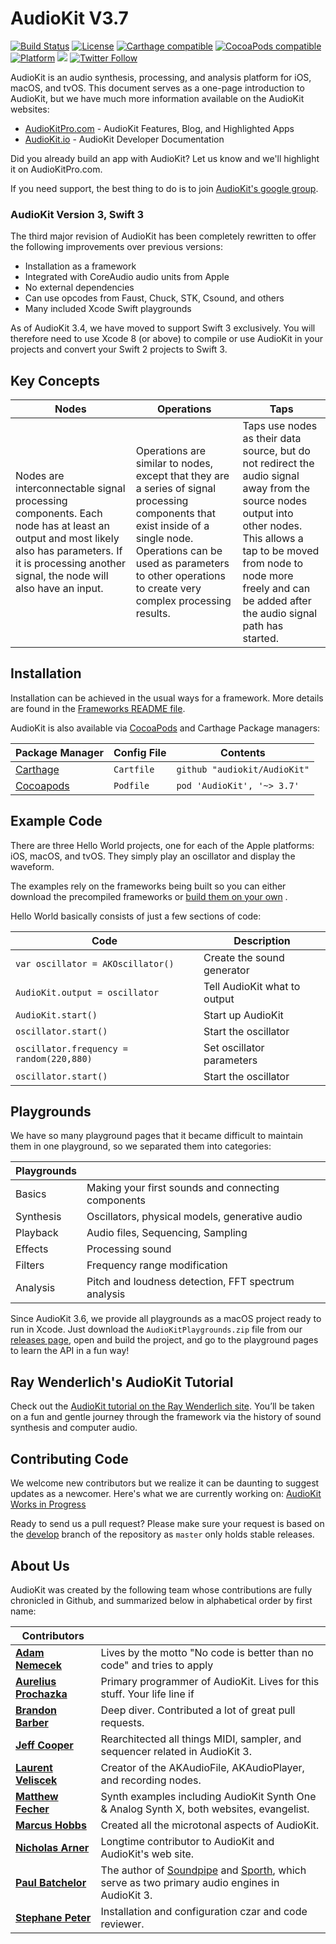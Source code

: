 AudioKit V3.7
===

[![Build Status](https://travis-ci.org/AudioKit/AudioKit.svg)](https://travis-ci.org/AudioKit/AudioKit)
[![License](https://img.shields.io/cocoapods/l/AudioKit.svg?style=flat)](https://github.com/AudioKit/AudioKit/blob/master/LICENSE)
[![Carthage compatible](https://img.shields.io/badge/Carthage-compatible-4BC51D.svg?style=flat)](https://github.com/Carthage/Carthage)
[![CocoaPods compatible](https://img.shields.io/cocoapods/v/AudioKit.svg?style=flat)](https://cocoapods.org/pods/AudioKit)
[![Platform](https://img.shields.io/cocoapods/p/AudioKit.svg?style=flat)](http://cocoadocs.org/docsets/AudioKit)
<img src="https://img.shields.io/badge/%20in-swift%203.0-orange.svg">
[![Twitter Follow](https://img.shields.io/twitter/follow/AudioKitMan.svg?style=social)](http://twitter.com/AudioKitMan)

AudioKit is an audio synthesis, processing, and analysis platform for iOS, macOS, and tvOS. This document serves as a one-page introduction to AudioKit, but we have much more information available on the AudioKit websites:

* [AudioKitPro.com](http://audiokitpro.com/) - AudioKit Features, Blog, and Highlighted Apps
* [AudioKit.io](http://audiokit.io/) - AudioKit Developer Documentation

Did you already build an app with AudioKit?  Let us know and we'll highlight it on AudioKitPro.com.

If you need support, the best thing to do is to join [AudioKit's google group](https://groups.google.com/forum/#!forum/audiokit).

### AudioKit Version 3, Swift 3
The third major revision of AudioKit has been completely rewritten to offer the following improvements over previous versions:

* Installation as a framework
* Integrated with CoreAudio audio units from Apple
* No external dependencies
* Can use opcodes from Faust, Chuck, STK, Csound, and others
* Many included Xcode Swift playgrounds

As of AudioKit 3.4, we have moved to support Swift 3 exclusively. You will therefore need to use Xcode 8 (or above) to compile or use AudioKit in your projects and convert your Swift 2 projects to Swift 3.

## Key Concepts

| Nodes | Operations | Taps |
|-------|------------|------|
| Nodes are interconnectable signal processing components.  Each node has at least an output and most likely also has parameters.  If it is processing another signal, the node will also have an input. | Operations are similar to nodes, except that they are a series of signal processing components that exist inside of a single node.  Operations can be used as parameters to other operations to create very complex processing results. | Taps use nodes as their data source, but do not redirect the audio signal away from the source nodes output into other nodes.   This allows a tap to be moved from node to node more freely and can be added after the audio signal path has started.

## Installation

Installation can be achieved in the usual ways for a framework. More details are found in the [Frameworks README file](https://github.com/audiokit/AudioKit/blob/master/Frameworks/README.md).

AudioKit is also available via [CocoaPods](https://cocoapods.org/pods/AudioKit) and Carthage Package managers:

| Package Manager | Config File | Contents |
|-----------------|-------------|----------|
| [Carthage](https://github.com/Carthage/Carthage) | `Cartfile` | `github "audiokit/AudioKit"` |
| [Cocoapods](https://cocoapods.org/)              | `Podfile`  | `pod 'AudioKit', '~> 3.7'`   |

## Example Code
There are three Hello World projects, one for each of the Apple platforms: iOS, macOS, and tvOS. They simply play an oscillator and display the waveform.

The examples rely on the frameworks being built so you can either download the precompiled frameworks or [build them on your own](https://github.com/audiokit/AudioKit/blob/master/Frameworks/README.md)    .

Hello World basically consists of just a few sections of code:

| Code                                     | Description                  |
|------------------------------------------|------------------------------|
| `var oscillator = AKOscillator()`        | Create the sound generator   |
| `AudioKit.output = oscillator`           | Tell AudioKit what to output |
| `AudioKit.start()`                       | Start up AudioKit            |
| `oscillator.start()`                     | Start the oscillator         |
| `oscillator.frequency = random(220,880)` | Set oscillator parameters    |
| `oscillator.start()`                     | Start the oscillator         |

## Playgrounds

We have so many playground pages that it became difficult to maintain them in one playground, so we separated them into categories:

| Playgrounds |    |
|--------|------------------------------------------------------------------------------------------------------------|
| Basics | Making your first sounds and connecting components |
| Synthesis | Oscillators, physical models, generative audio |
| Playback | Audio files, Sequencing, Sampling |
| Effects | Processing sound |
| Filters | Frequency range modification |
| Analysis | Pitch and loudness detection, FFT spectrum analysis|

Since AudioKit 3.6, we provide all playgrounds as a macOS project ready to run in Xcode. Just download the `AudioKitPlaygrounds.zip` file from our [releases page](https://github.com/audiokit/AudioKit/releases), open and build the project, and go to the playground pages to learn the API in a fun way!


## Ray Wenderlich's AudioKit Tutorial

Check out the [AudioKit tutorial on the Ray Wenderlich site](https://www.raywenderlich.com/145770/audiokit-tutorial-getting-started). You’ll be taken on a fun and gentle journey through the framework via the history of sound synthesis and computer audio.

## Contributing Code

We welcome new contributors but we realize it can be daunting to suggest updates as a newcomer.  Here's what we are currently working on:  [AudioKit Works in Progress](https://github.com/audiokit/AudioKit/projects)

Ready to send us a pull request? Please make sure your request is based on the [develop](https://github.com/audiokit/AudioKit/tree/develop) branch of the repository as `master` only holds stable releases.

## About Us

AudioKit was created by the following team whose contributions are fully chronicled in Github, and summarized below in alphabetical order by first name:

| Contributors | |
|--------------|-|
| **[Adam Nemecek](https://github.com/adamnemecek)**| Lives by the motto "No code is better than no code" and tries to apply |hat to AudioKit.|
| **[Aurelius Prochazka](https://github.com/aure)**| Primary programmer of AudioKit. Lives for this stuff. Your life line if |ou need help.|
| **[Brandon Barber](https://github.com/roecrew)**| Deep diver.  Contributed a lot of great pull requests. |
| **[Jeff Cooper](https://github.com/eljeff)**| Rearchitected all things MIDI, sampler, and sequencer related in AudioKit 3.|
| **[Laurent Veliscek](https://github.com/laurentVeliscek)**| Creator of the AKAudioFile, AKAudioPlayer, and recording nodes.|
| **[Matthew Fecher](https://github.com/swiftcodex)**|  Synth examples including AudioKit Synth One & Analog Synth X, both websites, evangelist.|
| **[Marcus Hobbs](https://github.com/marcussatellite)**| Created all the microtonal aspects of AudioKit. |
| **[Nicholas Arner](https://github.com/narner)**| Longtime contributor to AudioKit and AudioKit's web site. |
| **[Paul Batchelor](https://github.com/PaulBatchelor)**| The author of [Soundpipe](https://github.com/paulbatchelor/soundpipe) and [Sporth](https://github.com/paulbatchelor/sporth), which serve as two primary audio engines in AudioKit 3.|
| **[Stephane Peter](https://github.com/megastep)**| Installation and configuration czar and code reviewer. |

